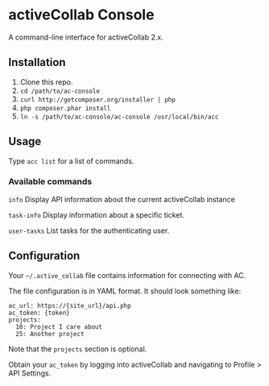 activeCollab Console 
================

A command-line interface for activeCollab 2.x.

## Installation

1. Clone this repo.
2. `cd /path/to/ac-console`
3. `curl http://getcomposer.org/installer | php`
4. `php composer.phar install`
5. `ln -s /path/to/ac-console/ac-console /usr/local/bin/acc`

## Usage

Type `acc list` for a list of commands.

### Available commands

`info`         Display API information about the current activeCollab instance
  
`task-info`    Display information about a specific ticket.
  
`user-tasks`   List tasks for the authenticating user.

## Configuration

Your `~/.active_collab` file contains information for connecting with AC.

The file configuration is in YAML format. It should look something like:

    ac_url: https://{site_url}/api.php
    ac_token: {token}
    projects:
      10: Project I care about
      25: Another project

Note that the `projects` section is optional.

Obtain your `ac_token` by logging into activeCollab and navigating to Profile > API Settings.
